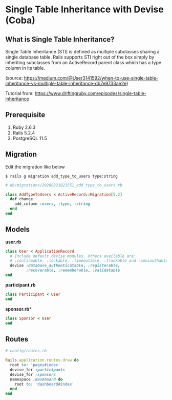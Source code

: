 # Single Table Inheritance with Devise (Coba)

## What is Single Table Inheritance?
Single Table Inheritance (STI) is defined as multiple subclasses sharing a single database table. Rails supports STI right out of the box simply by inheriting subclasses from an ActiveRecord parent class which has a type column in its table.

(source: https://medium.com/@User3141592/when-to-use-single-table-inheritance-vs-multiple-table-inheritance-db7e9733ae2e)

Tutorial from: https://www.driftingruby.com/episodes/single-table-inheritance

## Prerequisite

1. Ruby 2.6.3
2. Rails 5.2.4
3. PostgreSQL 11.5

## Migration

Edit the migration like below

```
$ rails g migration add_type_to_users type:string
```

```ruby
# db/migrations/20200221021551_add_type_to_users.rb

class AddTypeToUsers < ActiveRecord::Migration[5.2]
  def change
    add_column :users, :type, :string
  end
end
```

## Models

**user.rb**
```ruby
class User < ApplicationRecord
  # Include default devise modules. Others available are:
  # :confirmable, :lockable, :timeoutable, :trackable and :omniauthable
  devise :database_authenticatable, :registerable,
         :recoverable, :rememberable, :validatable
end
```

**participant.rb**
```ruby
class Participant < User
end
```

**sponsor.rb***
```ruby
class Sponsor < User
end
```

## Routes

```ruby
# config/routes.rb

Rails.application.routes.draw do
  root to: 'pages#index'
  devise_for :participants
  devise_for :sponsors
  namespace :dashboard do
    root to: 'dashboard#index'
  end
end
```

